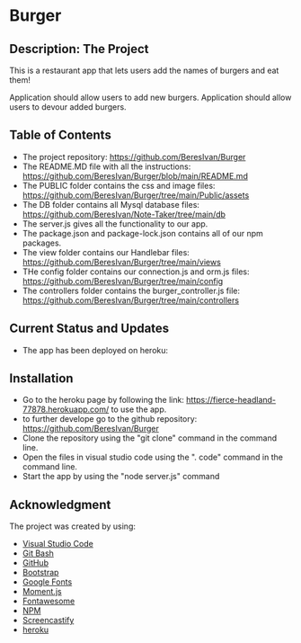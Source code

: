 # Burger
 
## Description: The Project
 
This is a restaurant app that lets users add the names of burgers and eat them!
 
Application should allow users to add new burgers.
Application should allow users to devour added burgers.
 
 
## Table of Contents 
* The project repository: https://github.com/BeresIvan/Burger
* The README.MD file with all the instructions: https://github.com/BeresIvan/Burger/blob/main/README.md
* The PUBLIC folder contains the css and image files: https://github.com/BeresIvan/Burger/tree/main/Public/assets
* The DB folder contains all Mysql database files: https://github.com/BeresIvan/Note-Taker/tree/main/db
* The server.js gives all the functionality to our app. 
* The package.json and package-lock.json contains all of our npm packages. 
* The view folder contains our Handlebar files: https://github.com/BeresIvan/Burger/tree/main/views
* THe config folder contains our connection.js and orm.js files: https://github.com/BeresIvan/Burger/tree/main/config
* The controllers folder contains the burger_controller.js file: https://github.com/BeresIvan/Burger/tree/main/controllers
 
## Current Status and Updates
* The app has been deployed on heroku:
 
 
 
## Installation  
- Go to the heroku page by following the link: https://fierce-headland-77878.herokuapp.com/ to use the app.
- to further develope go to the github repository: https://github.com/BeresIvan/Burger
- Clone the repository using the "git clone" command in the command line.
- Open the files in visual studio code using the ". code" command in the command line.
- Start the app by using the "node server.js" command
 
 
## Acknowledgment 
The project was created by using:
* [Visual Studio Code](https://code.visualstudio.com/)
* [Git Bash](https://gitforwindows.org/index.html)
* [GitHub](https://github.com/join)
* [Bootstrap](https://getbootstrap.com/)
* [Google Fonts](https://fonts.google.com/)
* [Moment.js](https://momentjs.com)
* [Fontawesome](https://fontawesome.com/)
* [NPM](https://www.npmjs.com/)
* [Screencastify](https://www.screencastify.com)
* [heroku](https://www.heroku.com)
